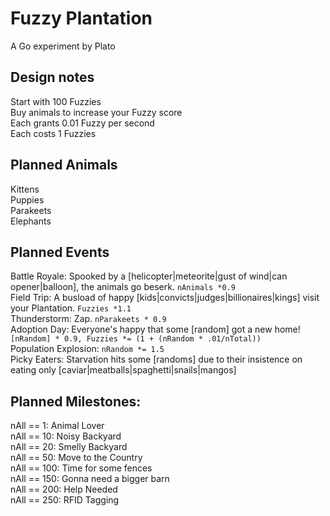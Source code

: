 Fuzzy Plantation
================

A Go experiment by Plato

Design notes
------------

Start with 100 Fuzzies  
Buy animals to increase your Fuzzy score  
Each grants 0.01 Fuzzy per second  
Each costs 1 Fuzzies  

Planned Animals
---------------

Kittens  
Puppies  
Parakeets  
Elephants  

Planned Events
--------------

Battle Royale: Spooked by a [helicopter|meteorite|gust of wind|can opener|balloon], the animals go beserk. `nAnimals *0.9`  
Field Trip: A busload of happy [kids|convicts|judges|billionaires|kings] visit your Plantation. `Fuzzies *1.1`  
Thunderstorm: Zap. `nParakeets * 0.9`  
Adoption Day: Everyone's happy that some [random] got a new home! `[nRandom] * 0.9, Fuzzies *= (1 + (nRandom * .01/nTotal))`  
Population Explosion: `nRandom *= 1.5`  
Picky Eaters: Starvation hits some [randoms] due to their insistence on eating only [caviar|meatballs|spaghetti|snails|mangos]  


Planned Milestones:
-------------------

nAll == 1: Animal Lover  
nAll == 10: Noisy Backyard  
nAll == 20: Smelly Backyard  
nAll == 50: Move to the Country  
nAll == 100: Time for some fences  
nAll == 150: Gonna need a bigger barn  
nAll == 200: Help Needed  
nAll == 250: RFID Tagging  